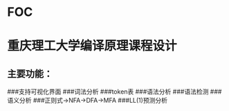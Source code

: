 # FOC
重庆理工大学编译原理课程设计
====  
主要功能：
----
###支持可视化界面
###词法分析
###token表
###语法分析
###语法检测
###语义分析
###正则式->NFA->DFA->MFA
###LL(1)预测分析
